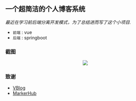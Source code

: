 ## 一个超简洁的个人博客系统
*最近在学习前后端分离开发模式，为了总结进而写了这个小项目.*

* `前端` : vue
* `后端` : springboot


### 截图

<p align="center">
	<a href="ishacker.net"><img src="https://gitee.com/yubuntu0109/img/blob/master/vueblog/index-screenshot.png"></a>
</p>


### 致谢
* [VBlog](https://github.com/lenve/VBlog)
* [MarkerHub](https://space.bilibili.com/13491144)
